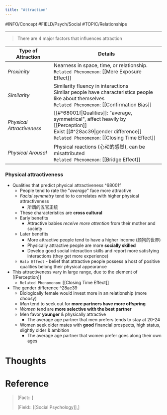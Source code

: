 ```yaml
---
title: "Attraction"
---
```



#INFO/Concept #FIELD/Psych/Social #TOPIC/Relationships

---

> There are 4 major factors that influences attraction

| Type of Attraction | Details | 
| -------------------- | ------ |
| *Proximity* | Nearness in space, time, or relationship. <br> `Related Phenomenon`: [[Mere Exposure Effect]] |
| *Similarity* | Similarity fluency in interactions <br> Similar people have characteristics people like about themselves <br> `Related Phenomenon`: [[Confirmation Bias]] |
| *Physical Attractiveness* | [[#^68001f\|Qualities]]: "average, symmetrical", affect heavily by [[Perception]] <br> Exist [[#^28ac39\|gender difference]] <br> `Related Phenomenon`: [[Closing Time Effect]] |
| *Physical Arousal* | Physical reactions (心动的感觉), can be misattributed <br> `Related Phenomenon`: [[Bridge Effect]] |

### Physical attractiveness

- Qualities that predict physical attractiveness ^68001f
    * People tend to rate the "*average*" face more attractive
    * *Facial symmetry* tend to to correlates with higher physical attractiveness
	    * 所谓的五官正统
    * These characteristics are **cross cultural**
	- Early benefits 
	    * Attractive babies *receive more attention* from their mother and society
	- Later benefits
	    * More attractive people tend to have a higher income (颜狗的世界)
	    * Physically attractive people are more **socially skilled**
	    * Develop good social interaction skills and report more satisfying interactions (they get more experience)
	- `Halo Effect` - belief that attractive people possess a host of positive qualities belong their physical appearance 
- This attractiveness vary in large range, due to the element of [[Perception]]
	- `Related Phenomenon`: [[Closing Time Effect]]
- The gender difference ^28ac39
    * Biologically female would invest more in an relationship (more choosy)
    * *Men* tend to seek out for **more partners have more offspring** 
    * *Women* tend are **more selective with the best partner**
    * Men favor **younger** & physically attractive
		* The average age partner that men prefers tends to stay at 20-24
    * Women seek older mates with **good** financial prospects, high status, slightly older & ambition  
		* The average age partner that women prefer goes along their own ages


# Thoughts


# Reference


> [Fact:: ]
>
> [Field:: [[Social Psychology]],]
